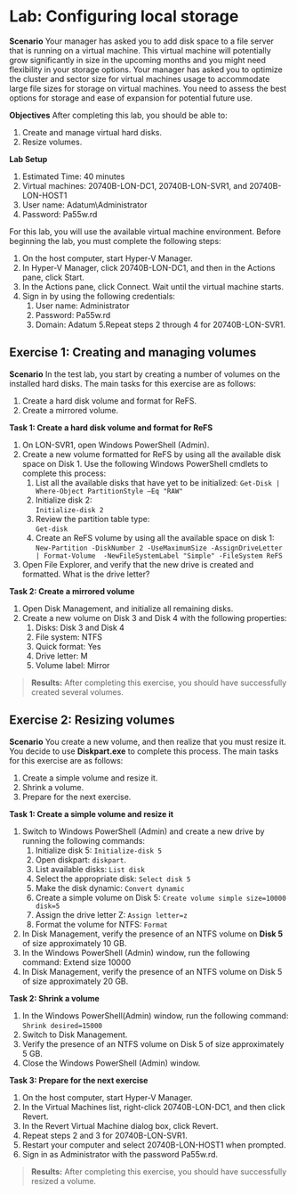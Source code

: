 # Lab: Configuring local storage
**Scenario**
Your manager has asked you to add disk space to a file server that is running on a virtual machine. This virtual machine will potentially grow significantly in size in the upcoming months and you might need flexibility in your storage options. Your manager has asked you to optimize the cluster and sector size for virtual machines usage to accommodate large file sizes for storage on virtual machines. You need to assess the best options for storage and ease of expansion for potential future use.

**Objectives**
After completing this lab, you should be able to:
1. Create and manage virtual hard disks.
2. Resize volumes.

**Lab Setup**
1. Estimated Time: 40 minutes
2. Virtual machines: 20740B-LON-DC1, 20740B-LON-SVR1, and 20740B-LON-HOST1
3. User name: Adatum\Administrator
4. Password: Pa55w.rd

For this lab, you will use the available virtual machine environment. Before beginning the lab, you must complete the following steps:
1. On the host computer, start Hyper-V Manager.
2. In Hyper-V Manager, click 20740B-LON-DC1, and then in the Actions pane, click Start.
3. In the Actions pane, click Connect. Wait until the virtual machine starts.
4. Sign in by using the following credentials:
   1. User name: Administrator
   2. Password: Pa55w.rd
   3. Domain: Adatum
5.Repeat steps 2 through 4 for 20740B-LON-SVR1. 

## Exercise 1: Creating and managing volumes
**Scenario**
In the test lab, you start by creating a number of volumes on the installed hard disks. The main tasks for this exercise are as follows:
1. Create a hard disk volume and format for ReFS.
2. Create a mirrored volume. 

**Task 1: Create a hard disk volume and format for ReFS**
1. On LON-SVR1, open Windows PowerShell (Admin).
2. Create a new volume formatted for ReFS by using all the available disk space on Disk 1. Use the following Windows PowerShell cmdlets to complete this process:
   1. List all the available disks that have yet to be initialized: 
   ```Get-Disk | Where-Object PartitionStyle –Eq "RAW"```
   2. Initialize disk 2:  
   ```Initialize-disk 2```
   3. Review the partition table type:  
   ```Get-disk```
   4. Create an ReFS volume by using all the available space on disk 1:
   ```New-Partition -DiskNumber 2 -UseMaximumSize -AssignDriveLetter | Format-Volume  -NewFileSystemLabel "Simple" -FileSystem ReFS```
3. Open File Explorer, and verify that the new drive is created and formatted. What is the drive letter?

**Task 2: Create a mirrored volume**
1. Open Disk Management, and initialize all remaining disks.
2. Create a new volume on Disk 3 and Disk 4 with the following properties:
   1. Disks: Disk 3 and Disk 4
   2. File system: NTFS
   3. Quick format: Yes
   4. Drive letter: M
   5. Volume label: Mirror
   
>**Results:** After completing this exercise, you should have successfully created several volumes.

## Exercise 2: Resizing volumes
**Scenario**
You create a new volume, and then realize that you must resize it. You decide to use **Diskpart.exe** to complete this process.  The main tasks for this exercise are as follows:
1. Create a simple volume and resize it.
2. Shrink a volume.
3. Prepare for the next exercise. 

**Task 1: Create a simple volume and resize it**
1. Switch to Windows PowerShell (Admin) and create a new drive by running the following commands:
   1. Initialize disk 5: ```Initialize-disk 5```
   2. Open diskpart: ```diskpart```. 
   3. List available disks: ```List disk```
   4. Select the appropriate disk: ```Select disk 5```
   5. Make the disk dynamic: ```Convert dynamic```
   6. Create a simple volume on Disk 5: ```Create volume simple size=10000 disk=5```
   7. Assign the drive letter Z: ```Assign letter=z```
   8. Format the volume for NTFS: ```Format```
2. In Disk Management, verify the presence of an NTFS volume on **Disk 5** of size approximately 10 GB.
3. In the Windows PowerShell (Admin) window, run the following command: Extend size 10000 
4. In Disk Management, verify the presence of an NTFS volume on Disk 5 of size approximately 20 GB.

**Task 2: Shrink a volume**
1. In the Windows PowerShell(Admin) window, run the following command: ```Shrink desired=15000```
2. Switch to Disk Management.
3. Verify the presence of an NTFS volume on Disk 5 of size approximately 5 GB.
4. Close the Windows PowerShell (Admin) window.

**Task 3: Prepare for the next exercise**
1. On the host computer, start Hyper-V Manager.
2. In the Virtual Machines list, right-click 20740B-LON-DC1, and then click Revert.
3. In the Revert Virtual Machine dialog box, click Revert.
4. Repeat steps 2 and 3 for 20740B-LON-SVR1.
5. Restart your computer and select 20740B-LON-HOST1 when prompted.
6. Sign in as Administrator with the password Pa55w.rd.

>**Results:** After completing this exercise, you should have successfully resized a volume. 
